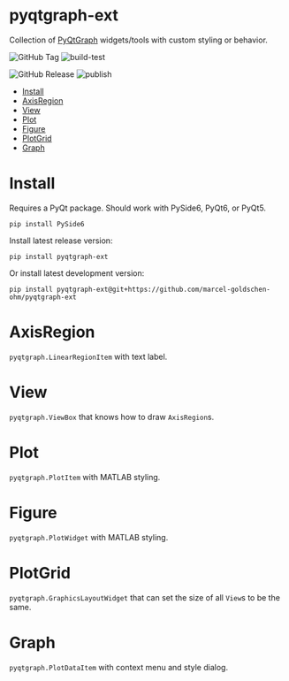 # pyqtgraph-ext
Collection of [PyQtGraph](https://www.pyqtgraph.org) widgets/tools with custom styling or behavior.

![GitHub Tag](https://img.shields.io/github/v/tag/marcel-goldschen-ohm/pyqtgraph-ext?cacheSeconds=1)
![build-test](https://github.com/marcel-goldschen-ohm/pyqtgraph-ext/actions/workflows/build-test.yml/badge.svg)

![GitHub Release](https://img.shields.io/github/v/release/marcel-goldschen-ohm/pyqtgraph-ext?include_prereleases&cacheSeconds=1)
![publish](https://github.com/marcel-goldschen-ohm/pyqtgraph-ext/actions/workflows/publish.yml/badge.svg)

- [Install](#install)
- [AxisRegion](#axisregion)
- [View](#view)
- [Plot](#plot)
- [Figure](#figure)
- [PlotGrid](#plotgrid)
- [Graph](#graph)

# Install
Requires a PyQt package. Should work with PySide6, PyQt6, or PyQt5.
```shell
pip install PySide6
```
Install latest release version:
```shell
pip install pyqtgraph-ext
```
Or install latest development version:
```shell
pip install pyqtgraph-ext@git+https://github.com/marcel-goldschen-ohm/pyqtgraph-ext
```

# AxisRegion
`pyqtgraph.LinearRegionItem` with text label.

# View
`pyqtgraph.ViewBox` that knows how to draw `AxisRegion`s.

# Plot
`pyqtgraph.PlotItem` with MATLAB styling.

# Figure
`pyqtgraph.PlotWidget` with MATLAB styling.

# PlotGrid
`pyqtgraph.GraphicsLayoutWidget` that can set the size of all `View`s to be the same.

# Graph
`pyqtgraph.PlotDataItem` with context menu and style dialog.
